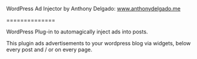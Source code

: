 WordPress Ad Injector by Anthony Delgado: www.anthonydelgado.me

==============

WordPress Plug-in to automagically inject ads into posts. 

This plugin ads advertisements to your wordpress blog via widgets, below every post and / or on every page.
